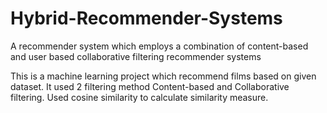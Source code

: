 # Hybrid-Recommender-Systems
A recommender system which employs a combination of content-based and user based collaborative filtering recommender systems

This is a machine learning project which recommend films based on given dataset. It used 2 filtering method Content-based and Collaborative filtering. Used cosine similarity to calculate similarity measure.
